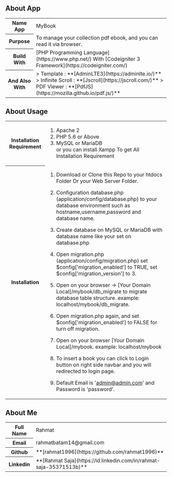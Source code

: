 
## About App

<table>

<tbody>

<tr>

<th>Name App</th>

<td>MyBook</td>

</tr>

<tr>

<th>Purpose</th>

<td>To manage your collection pdf ebook, and you can read it via browser.</td>

</tr>

<tr>

<th>Build With</th>

<td>[PHP Programming Language](https://www.php.net/) With [Codeigniter 3 Framework](https://codeigniter.com/)</td>

</tr>

<tr>

<th>And Also With</th>

<td>
> Template : **[AdminLTE3](https://adminlte.io/)**  
> Infinite Scroll : **[Jscroll](https://jscroll.com/)**  
> PDF Viewer : **[PdfJS](https://mozilla.github.io/pdf.js/)**
</td>

</tr>

</tbody>

</table>

## About Usage

<table>

<tbody>

<tr>

<th>Installation Requirement</th>

<td>

1. Apache 2  
2. PHP 5.6 or Above  
3. MySQL or MariaDB  
or you can install Xampp To get All Installation Requirement

</td>

</tr>

<tr>

<th>Installation</th>

<td>

1. Download or Clone this Repo to your htdocs Folder Or your Web Server Folder.  

2. Configuration database.php (application/config/database.php) to your database environment such as hostname,username,password and database name.  

3. Create database on MySQL or MariaDB with database name like your set on database.php  

4. Open migration.php (application/config/migration.php) set $config['migration_enabled'] to TRUE, set $config['migration_version'] to 3\.  

5. Open on your browser -> [Your Domain Local]/mybook/db_migrate to migrate database table structure. example: localhost/mybook/db_migrate.  

6. Open migration.php again, and set $config['migration_enabled'] to FALSE for turn off migration.  

7. Open on your browser [Your Domain Local]/mybook. example: localhost/mybook  

8. To insert a book you can click to Login button on right side navbar and you will redirected to login page.  

9. Default Email is 'admin@admin.com' and Password is 'password'.

</td>

</tr>

</tbody>

</table>

## About Me

<table>

<tbody>

<tr>

<th>Full Name</th>

<td>Rahmat</td>

</tr>

<tr>

<th>Email</th>

<td>rahmatbatam14@gmail.com</td>

</tr>

<tr>

<th>Github</th>

<td>**[rahmat1996](https://github.com/rahmat1996)**</td>

</tr>

<tr>

<th>Linkedin</th>

<td>**[Rahmat Saja](https://id.linkedin.com/in/rahmat-saja-35371513b)**</td>

</tr>

</tbody>
